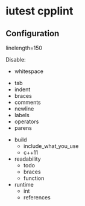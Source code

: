 iutest cpplint
==========

Configuration
--------------------------------------------------

linelength=150

Disable:

 - whitespace
  * tab
  * indent
  * braces
  * comments
  * newline
  * labels
  * operators
  * parens
- build
  * include_what_you_use
  * c++11
- readability
  * todo
  * braces
  * function
- runtime
  * int
  * references
